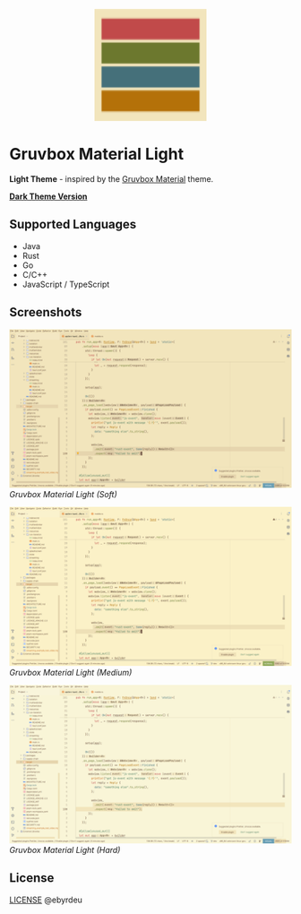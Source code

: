 <p align="center">
  <img src="resources/META-INF/pluginIcon.svg" alt="Gruvbox Material Light Icon" width="200" />
</p>

# Gruvbox Material Light

**Light Theme** - inspired by
the [Gruvbox Material](https://github.com/sainnhe/gruvbox-material?tab=readme-ov-file)
theme.

**[Dark Theme Version](https://github.com/Ebyrdeu/gruvbox-material-dark)**
## Supported Languages

- Java
- Rust
- Go
- C/C++
- JavaScript / TypeScript

## Screenshots

![Gruvbox Material Light Soft](/resources/META-INF/gruvbox-material-light-soft.png)
*Gruvbox Material Light (Soft)*

![Gruvbox Material Light Medium](/resources/META-INF/gruvbox-material-light-medium.png)
*Gruvbox Material Light (Medium)*

![Gruvbox Material Light Hard](/resources/META-INF/gruvbox-material-light-hard.png)
*Gruvbox Material Light (Hard)*

## License

[LICENSE](LICENSE) @ebyrdeu